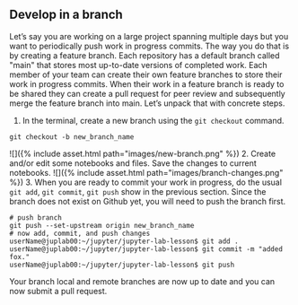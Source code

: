 ---
---

## Develop in a branch

Let’s say you are working on a large project spanning multiple days but you want to periodically push work in progress commits. The way you do that is by creating a feature branch. Each repository has a default branch called "main" that stores most up-to-date versions of completed work. Each member of your team can create their own feature branches to store their work in progress commits. When their work in a feature branch is ready to be shared they can create a pull request for peer review and subsequently merge the feature branch into main. Let’s unpack that with concrete steps. 

1. In the terminal, create a new branch using the `git checkout` command.
```
git checkout -b new_branch_name
```
![]({% include asset.html path="images/new-branch.png" %})
2. Create and/or edit some notebooks and files. Save the changes to current notebooks.
![]({% include asset.html path="images/branch-changes.png" %})
3. When you are ready to commit your work in progress, do the usual `git add`, `git commit`, `git push` show in the previous section. Since the branch does not exist on Github yet, you will need to push the branch first.
```
# push branch
git push --set-upstream origin new_branch_name
# now add, commit, and push changes
userName@juplab00:~/jupyter/jupyter-lab-lesson$ git add .
userName@juplab00:~/jupyter/jupyter-lab-lesson$ git commit -m "added fox."
userName@juplab00:~/jupyter/jupyter-lab-lesson$ git push
```

Your branch local  and remote branches are now up to date and you can now submit a pull request.

